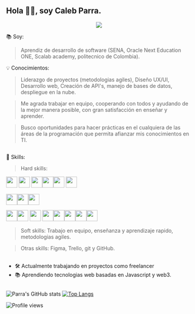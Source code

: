<head> <link rel="stylesheet" href="https://cdn.jsdelivr.net/gh/devicons/devicon@v2.14.0/devicon.min.css"> </head>

## Hola 👋🏾, soy Caleb Parra.

<div align="center">
  <img src="https://user-images.githubusercontent.com/71718050/147854447-ab841e66-979e-4b8b-ac84-0639bb8fd039.png" />
</div>





📚 Soy:
> Aprendiz de desarrollo de software (SENA, Oracle Next Education ONE, Scalab academy, politecnico de Colombia).

💡 Conocimientos:

>  Liderazgo de proyectos (metodologias agiles), Diseño UX/UI, Desarrollo web, Creación de API's, manejo de bases de datos, despliegue en la nube.

>  Me agrada trabajar en equipo, cooperando con todos y ayudando de la mejor manera posible, con gran satisfacción en enseñar y aprender.

>  Busco oportunidades para hacer prácticas en el cualquiera de las áreas de la programación que permita afianzar mis conocimientos en TI.
##

🧠 Skills:  

>Hard skills: 

<img width="30px" src="https://cdn.jsdelivr.net/gh/devicons/devicon/icons/html5/html5-original.svg"/> <img width="30px" src="https://cdn.jsdelivr.net/gh/devicons/devicon/icons/css3/css3-original.svg"/> <img width="30px" src="https://cdn.jsdelivr.net/gh/devicons/devicon/icons/sass/sass-original.svg"/><img width="30px" src="https://cdn.jsdelivr.net/gh/devicons/devicon/icons/tailwindcss/tailwindcss-plain.svg" /><img width="30px" src="https://cdn.jsdelivr.net/gh/devicons/devicon/icons/materialui/materialui-original.svg" /> <img width="30px" src="https://cdn.jsdelivr.net/gh/devicons/devicon/icons/bootstrap/bootstrap-original.svg" />

<img width="30px" src="https://cdn.jsdelivr.net/gh/devicons/devicon/icons/javascript/javascript-original.svg"/><img width="30px"  src="https://cdn.jsdelivr.net/gh/devicons/devicon/icons/typescript/typescript-original.svg" /><img width="30px" src="https://cdn.jsdelivr.net/gh/devicons/devicon/icons/php/php-original.svg"/> 

<img width="30px" src="https://cdn.jsdelivr.net/gh/devicons/devicon/icons/laravel/laravel-plain-wordmark.svg" /><img width="30px" src="https://cdn.jsdelivr.net/gh/devicons/devicon/icons/nodejs/nodejs-plain-wordmark.svg" /> <img width="30px" src="https://cdn.jsdelivr.net/gh/devicons/devicon/icons/express/express-original.svg" /> <img width="30px" src="https://cdn.jsdelivr.net/gh/devicons/devicon/icons/react/react-original.svg" /><img width="30px" src="https://cdn.jsdelivr.net/gh/devicons/devicon/icons/mysql/mysql-original.svg" /><img width="30px" src="https://cdn.jsdelivr.net/gh/devicons/devicon/icons/mongodb/mongodb-original.svg" /><img width="30px" src="https://cdn.jsdelivr.net/gh/devicons/devicon/icons/angularjs/angularjs-original.svg" /><img width="30px" src="https://cdn.jsdelivr.net/gh/devicons/devicon/icons/nestjs/nestjs-plain.svg" />

          
          
          
            
          
          
          
          
          
          
          

>Soft skills: Trabajo en equipo, enseñanza y aprendizaje rapido, metodologias agiles.

>Otras skills: Figma, Trello, git y GitHub.

##
- 🛠 Actualmente trabajando en proyectos como freelancer
- 📚 Aprendiendo tecnologias web basadas en Javascript y web3.


##


 

![Parra's GitHub stats](https://github-readme-stats.vercel.app/api?username=1001-caleb&show_icons=true&theme=dark)
[![Top Langs](https://github-readme-stats.vercel.app/api/top-langs/?username=1001-caleb&layout=compact)](https://github.com/1001-caleb/github-readme-stats)

![Profile views](https://gpvc.arturio.dev/1001-caleb)  

